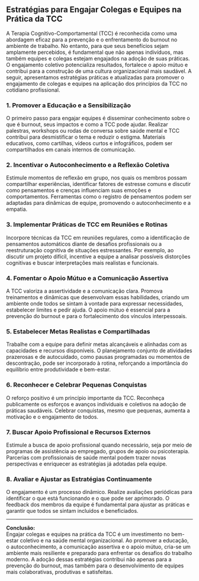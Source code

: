 
## Estratégias para Engajar Colegas e Equipes na Prática da TCC

A Terapia Cognitivo-Comportamental (TCC) é reconhecida como uma abordagem eficaz para a prevenção e o enfrentamento do burnout no ambiente de trabalho. No entanto, para que seus benefícios sejam amplamente percebidos, é fundamental que não apenas indivíduos, mas também equipes e colegas estejam engajados na adoção de suas práticas. O engajamento coletivo potencializa resultados, fortalece o apoio mútuo e contribui para a construção de uma cultura organizacional mais saudável. A seguir, apresentamos estratégias práticas e atualizadas para promover o engajamento de colegas e equipes na aplicação dos princípios da TCC no cotidiano profissional.

### 1. **Promover a Educação e a Sensibilização**

O primeiro passo para engajar equipes é disseminar conhecimento sobre o que é burnout, seus impactos e como a TCC pode ajudar. Realizar palestras, workshops ou rodas de conversa sobre saúde mental e TCC contribui para desmistificar o tema e reduzir o estigma. Materiais educativos, como cartilhas, vídeos curtos e infográficos, podem ser compartilhados em canais internos de comunicação.

### 2. **Incentivar o Autoconhecimento e a Reflexão Coletiva**

Estimule momentos de reflexão em grupo, nos quais os membros possam compartilhar experiências, identificar fatores de estresse comuns e discutir como pensamentos e crenças influenciam suas emoções e comportamentos. Ferramentas como o registro de pensamentos podem ser adaptadas para dinâmicas de equipe, promovendo o autoconhecimento e a empatia.

### 3. **Implementar Práticas de TCC em Reuniões e Rotinas**

Incorpore técnicas da TCC em reuniões regulares, como a identificação de pensamentos automáticos diante de desafios profissionais ou a reestruturação cognitiva de situações estressantes. Por exemplo, ao discutir um projeto difícil, incentive a equipe a analisar possíveis distorções cognitivas e buscar interpretações mais realistas e funcionais.

### 4. **Fomentar o Apoio Mútuo e a Comunicação Assertiva**

A TCC valoriza a assertividade e a comunicação clara. Promova treinamentos e dinâmicas que desenvolvam essas habilidades, criando um ambiente onde todos se sintam à vontade para expressar necessidades, estabelecer limites e pedir ajuda. O apoio mútuo é essencial para a prevenção do burnout e para o fortalecimento dos vínculos interpessoais.

### 5. **Estabelecer Metas Realistas e Compartilhadas**

Trabalhe com a equipe para definir metas alcançáveis e alinhadas com as capacidades e recursos disponíveis. O planejamento conjunto de atividades prazerosas e de autocuidado, como pausas programadas ou momentos de descontração, pode ser incorporado à rotina, reforçando a importância do equilíbrio entre produtividade e bem-estar.

### 6. **Reconhecer e Celebrar Pequenas Conquistas**

O reforço positivo é um princípio importante da TCC. Reconheça publicamente os esforços e avanços individuais e coletivos na adoção de práticas saudáveis. Celebrar conquistas, mesmo que pequenas, aumenta a motivação e o engajamento de todos.

### 7. **Buscar Apoio Profissional e Recursos Externos**

Estimule a busca de apoio profissional quando necessário, seja por meio de programas de assistência ao empregado, grupos de apoio ou psicoterapia. Parcerias com profissionais de saúde mental podem trazer novas perspectivas e enriquecer as estratégias já adotadas pela equipe.

### 8. **Avaliar e Ajustar as Estratégias Continuamente**

O engajamento é um processo dinâmico. Realize avaliações periódicas para identificar o que está funcionando e o que pode ser aprimorado. O feedback dos membros da equipe é fundamental para ajustar as práticas e garantir que todos se sintam incluídos e beneficiados.

---

**Conclusão:**  
Engajar colegas e equipes na prática da TCC é um investimento no bem-estar coletivo e na saúde mental organizacional. Ao promover a educação, o autoconhecimento, a comunicação assertiva e o apoio mútuo, cria-se um ambiente mais resiliente e preparado para enfrentar os desafios do trabalho moderno. A adoção dessas estratégias contribui não apenas para a prevenção do burnout, mas também para o desenvolvimento de equipes mais colaborativas, produtivas e satisfeitas.
```
